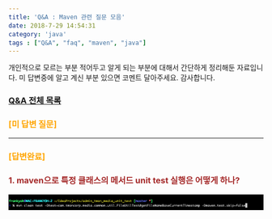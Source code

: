 ```yaml
---
title: 'Q&A : Maven 관련 질문 모음'
date: 2018-7-29 14:54:31
category: 'java'
tags : ["Q&A", "faq", "maven", "java"]
---
```


개인적으로 모르는 부분 적어두고 알게 되는 부분에 대해서 간단하게 정리해둔 자료입니다.
미 답변중에 알고 계신 부분 있으면 코멘트 달아주세요. 감사합니다.

### [Q&A 전체 목록](https://blog.advenoh.pe.kr/java/20190320_Q&A_%EA%B0%9C%EB%B0%9C%EA%B4%80%EB%A0%A8_%EC%A7%88%EB%AC%B8_%EB%AA%A8%EC%9D%8C/)

### <span style="color:orange">[미 답변 질문]</span>

---

### <span style="color:orange">[답변완료]</span>

### <span style="color:brown">1. maven으로 특정 클래스의 메서드 unit test 실행은 어떻게 하나?</span>

![](images/20190324/image_1.png)
